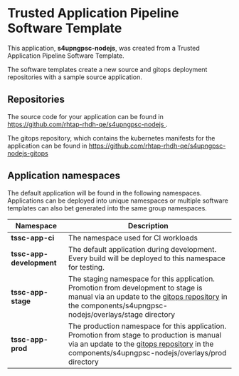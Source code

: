 # Trusted Application Pipeline Software Template

This application, **s4upngpsc-nodejs**, was created from a Trusted Application Pipeline Software Template.

The software templates create a new source and gitops deployment repositories with a sample source application. 

## Repositories

The source code for your application can be found in [https://github.com/rhtap-rhdh-qe/s4upngpsc-nodejs ](https://github.com/rhtap-rhdh-qe/s4upngpsc-nodejs ).
 
The gitops repository, which contains the kubernetes manifests for the application can be found in 
[https://github.com/rhtap-rhdh-qe/s4upngpsc-nodejs-gitops ](https://github.com/rhtap-rhdh-qe/s4upngpsc-nodejs-gitops ) 

## Application namespaces 

The default application will be found in the following namespaces. Applications can be deployed into unique namespaces or multiple software templates can also bet generated into the same group namespaces.  

|  Namespace   |  Description   |  
| -------- | -------- |
| **tssc-app-ci** | The namespace used for CI workloads |
| **tssc-app-development** | The default application during development. Every build will be deployed to this namespace for testing. |
| **tssc-app-stage** | The staging namespace for this application. Promotion from development to stage is manual via an update to the [gitops repository](https://github.com/rhtap-rhdh-qe/s4upngpsc-nodejs-gitops ) in the components/s4upngpsc-nodejs/overlays/stage directory |
| **tssc-app-prod** | The production namespace for this application. Promotion from stage to production is manual via an update to the [gitops repository](https://github.com/rhtap-rhdh-qe/s4upngpsc-nodejs-gitops ) in the components/s4upngpsc-nodejs/overlays/prod directory |